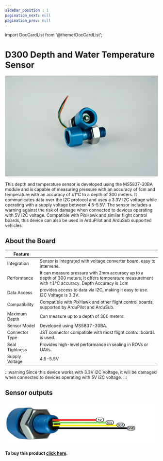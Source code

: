 ```yaml
---
sidebar_position : 1
pagination_next: null
pagination_prev: null
---
```


import DocCardList from '@theme/DocCardList';

# D300 Depth and Water Temperature Sensor


![Pressure sensor](./image/d300-resim.png)

This depth and temperature sensor is developed using the MS5837-30BA module and is capable of measuring pressure with an accuracy of 1cm and temperature with an accuracy of ±1°C to a depth of 300 meters. It communicates data over the I2C protocol and uses a 3.3V I2C voltage while operating with a supply voltage between 4.5-5.5V. The sensor includes a warning against the risk of damage when connected to devices operating with 5V I2C voltage. Compatible with PixHawk and similar flight control boards, this device can also be used in ArduPilot and ArduSub supported vehicles.


## About the Board

Feature | |
|----------------------------|--------------------------------------------------------------------------------------------------------------------------------------------------------------------------------------------------------------------------------------------|
|Integration |Sensor is integrated with voltage converter board, easy to intervene. |
Performance | It can measure pressure with 2mm accuracy up to a depth of 300 meters; It offers temperature measurement with ±1°C accuracy. Depth Accuracy is 1cm
|Data Access| provides access to data via I2C, making it easy to use. I2C Voltage is 3.3V.
|Compatibility | Compatible with PixHawk and other flight control boards; supported by ArduPilot and ArduSub.
|Maximum Depth |Can measure up to a depth of 300 meters.
|Sensor Model |Developed using MS5837-30BA.
|Connector Type| JST connector compatible with most flight control boards is used.
|Seal Tightness| Provides high-level performance in sealing in ROVs or UAVs.
|Supply Voltage | 4.5-5.5V |

:::warning
Since this device works with 3.3V i2C Voltage, it will be damaged when connected to devices operating with 5V i2C voltage.
:::

## Sensor outputs

![Sensor Outputs](./image/d300.png)




**To buy this product [click here](https://degzrobotics.com/product/derinlik-ve-sicaklik-sensoru/).** 

 

<DocCardList />
